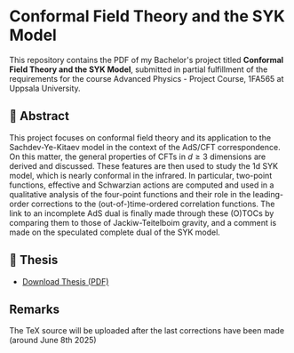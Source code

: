 # Conformal Field Theory and the SYK Model

This repository contains the PDF of my Bachelor's project titled **Conformal Field Theory and the SYK Model**, submitted in partial fulfillment of the requirements for the course Advanced Physics - Project Course, 1FA565 at Uppsala University.

## 📄 Abstract

This project focuses on conformal field theory and its application to the Sachdev-Ye-Kitaev model in the context of the AdS/CFT correspondence. On this matter, the general properties of CFTs in  $d \geq 3$ dimensions are derived and discussed. These features are then used to study the 1d SYK model, which is nearly conformal in the infrared. In particular, two-point functions, effective and Schwarzian actions are computed and used in a qualitative analysis of the four-point functions and their role in the leading-order corrections to the (out-of-)time-ordered correlation functions. The link to an incomplete AdS dual is finally made through these (O)TOCs by comparing them to those of Jackiw-Teitelboim gravity, and a comment is made on the speculated complete dual of the SYK model.

## 📘 Thesis

- [Download Thesis (PDF)](./final_v1_Conformal_Field_Theory_and_the_SYK_Model.pdf)

## Remarks

The TeX source will be uploaded after the last corrections have been made (around June 8th 2025)
